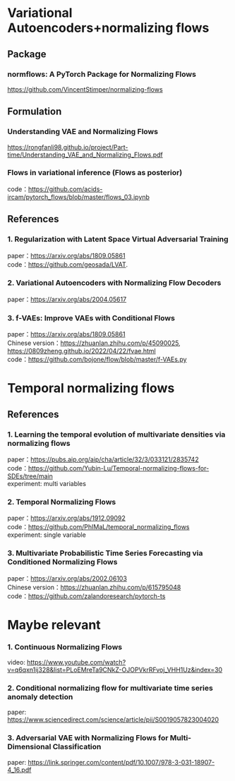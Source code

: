 # Variational Autoencoders+normalizing flows
## Package
### normflows: A PyTorch Package for Normalizing Flows
https://github.com/VincentStimper/normalizing-flows

## Formulation
### Understanding VAE and Normalizing Flows 
https://rongfanli98.github.io/project/Part-time/Understanding_VAE_and_Normalizing_Flows.pdf 
### Flows in variational inference (Flows as posterior)
code：https://github.com/acids-ircam/pytorch_flows/blob/master/flows_03.ipynb

## References 
### 1. Regularization with Latent Space Virtual Adversarial Training
paper：https://arxiv.org/abs/1809.05861
 <br />code：https://github.com/geosada/LVAT.

### 2. Variational Autoencoders with Normalizing Flow Decoders
paper：https://arxiv.org/abs/2004.05617

### 3. f-VAEs: Improve VAEs with Conditional Flows
paper：https://arxiv.org/abs/1809.05861
 <br />Chinese version：https://zhuanlan.zhihu.com/p/45090025, https://0809zheng.github.io/2022/04/22/fvae.html
 <br />code：https://github.com/bojone/flow/blob/master/f-VAEs.py 


# Temporal normalizing flows
## References 
### 1. Learning the temporal evolution of multivariate densities via normalizing flows
paper：https://pubs.aip.org/aip/cha/article/32/3/033121/2835742
 <br />code：https://github.com/Yubin-Lu/Temporal-normalizing-flows-for-SDEs/tree/main
  <br /> experiment: multi variables

### 2. Temporal Normalizing Flows
paper：https://arxiv.org/abs/1912.09092
 <br />code：https://github.com/PhIMaL/temporal_normalizing_flows
 <br /> experiment: single variable

### 3. Multivariate Probabilistic Time Series Forecasting via Conditioned Normalizing Flows
paper：https://arxiv.org/abs/2002.06103
 <br />Chinese version：https://zhuanlan.zhihu.com/p/615795048
  <br />code：https://github.com/zalandoresearch/pytorch-ts

# Maybe relevant
### 1. Continuous Normalizing Flows
video: https://www.youtube.com/watch?v=q6qxn1ij328&list=PLoEMreTa9CNkZ-OJOPVkrRFvoj_VHH1Uz&index=30

### 2. Conditional normalizing flow for multivariate time series anomaly detection
paper: https://www.sciencedirect.com/science/article/pii/S0019057823004020

### 3. Adversarial VAE with Normalizing Flows for Multi-Dimensional Classification
paper: https://link.springer.com/content/pdf/10.1007/978-3-031-18907-4_16.pdf
